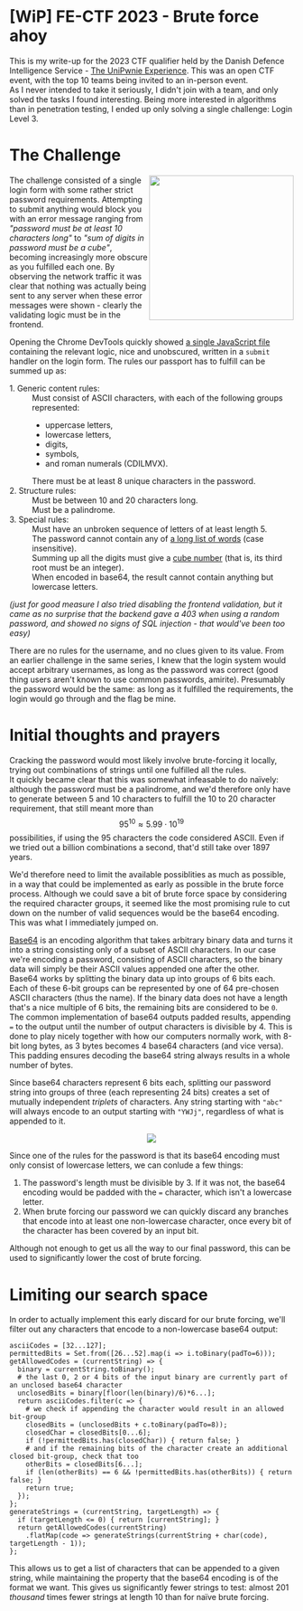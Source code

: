 # [WiP] FE-CTF 2023 - Brute force ahoy

This is my write-up for the 2023 CTF qualifier held by the Danish Defence Intelligence Service - [The UniPwnie Experience](https://fe-ctf.dk/). This was an open CTF event, with the top 10 teams being invited to an in-person event.  
As I never intended to take it seriously, I didn't join with a team, and only solved the tasks I found interesting. Being more interested in algorithms than in penetration testing, I ended up only solving a single challenge: Login Level 3.

# The Challenge

<img src="https://github.com/birjj/blog/assets/4542461/1da56a46-60ac-44d8-8952-19af3f777674" height="256" align="right" />

The challenge consisted of a single login form with some rather strict password requirements. Attempting to submit anything would block you with an error message ranging from _"password must be at least 10 characters long"_ to _"sum of digits in password must be a cube"_, becoming increasingly more obscure as you fulfilled each one. By observing the network traffic it was clear that nothing was actually being sent to any server when these error messages were shown - clearly the validating logic must be in the frontend. 

Opening the Chrome DevTools quickly showed [a single JavaScript file](https://gist.github.com/birjj/15a1eb5fdafa112046804146042f18e9) containing the relevant logic, nice and unobscured, written in a `submit` handler on the login form. The rules our passport has to fulfill can be summed up as:

<dl>
<dt>1. Generic content rules:</dt>
<dd>Must consist of ASCII characters, with each of the following groups represented:<ul><li>uppercase letters,</li><li>lowercase letters,</li><li>digits,</li><li>symbols,</li><li>and roman numerals (CDILMVX).</li></ul>There must be at least 8 unique characters in the password.</dd>
<dt>2. Structure rules:</dt>
<dd>Must be between 10 and 20 characters long.<br/>Must be a palindrome.</dd>
<dt>3. Special rules:</dt>
<dd>Must have an unbroken sequence of letters of at least length 5.<br/>
  The password cannot contain any of <a href="https://gist.github.com/birjj/15a1eb5fdafa112046804146042f18e9#file-words-json">a long list of words</a> (case insensitive).<br/>
  Summing up all the digits must give a <a href="https://en.wikipedia.org/wiki/Cube_(algebra)">cube number</a> (that is, its third root must be an integer).<br/>
  When encoded in base64, the result cannot contain anything but lowercase letters.</dd>
</dl>

_(just for good measure I also tried disabling the frontend validation, but it came as no surprise that the backend gave a 403 when using a random password, and showed no signs of SQL injection - that would've been too easy)_

There are no rules for the username, and no clues given to its value. From an earlier challenge in the same series, I knew that the login system would accept arbitrary usernames, as long as the password was correct (good thing users aren't known to use common passwords, amirite). Presumably the password would be the same: as long as it fulfilled the requirements, the login would go through and the flag be mine.

# Initial thoughts and prayers

Cracking the password would most likely involve brute-forcing it locally, trying out combinations of strings until one fulfilled all the rules.  
It quickly became clear that this was somewhat infeasable to do naïvely: although the password must be a palindrome, and we'd therefore only have to generate between 5 and 10 characters to fulfill the 10 to 20 character requirement, that still meant more than $$95^{10} \approx 5.99 \cdot 10^{19}$$ possibilities, if using the 95 characters the code considered ASCII. Even if we tried out a billion combinations a second, that'd still take over 1897 years.

We'd therefore need to limit the available possiblities as much as possible, in a way that could be implemented as early as possible in the brute force process. Although we could save a bit of brute force space by considering the required character groups, it seemed like the most promising rule to cut down on the number of valid sequences would be the base64 encoding. This was what I immediately jumped on.

[Base64](https://en.wikipedia.org/wiki/Base64) is an encoding algorithm that takes arbitrary binary data and turns it into a string consisting only of a subset of ASCII characters. In our case we're encoding a password, consisting of ASCII characters, so the binary data will simply be their ASCII values appended one after the other.  
Base64 works by splitting the binary data up into groups of 6 bits each. Each of these 6-bit groups can be represented by one of 64 pre-chosen ASCII characters (thus the name). If the binary data does not have a length that's a nice multiple of 6 bits, the remaining bits are considered to be `0`. The common implementation of base64 outputs padded results, appending `=` to the output until the number of output characters is divisible by 4. This is done to play nicely together with how our computers normally work, with 8-bit long bytes, as 3 bytes becomes 4 base64 characters (and vice versa). This padding ensures decoding the base64 string always results in a whole number of bytes.

Since base64 characters represent 6 bits each, splitting our password string into groups of three (each representing 24 bits) creates a set of mutually independent _triplets_ of characters. Any string starting with `"abc"` will always encode to an output starting with `"YWJj"`, regardless of what is appended to it.

<p align="center"><img src="https://github.com/birjj/blog/assets/4542461/976dba10-242e-426a-9a45-b7c0fb70e3cf" /></p>

Since one of the rules for the password is that its base64 encoding must only consist of lowercase letters, we can conlude a few things:

1. The password's length must be divisible by 3. If it was not, the base64 encoding would be padded with the `=` character, which isn't a lowercase letter.
2. When brute forcing our password we can quickly discard any branches that encode into at least one non-lowercase character, once every bit of the character has been covered by an input bit.

Although not enough to get us all the way to our final password, this can be used to significantly lower the cost of brute forcing.

# Limiting our search space

In order to actually implement this early discard for our brute forcing, we'll filter out any characters that encode to a non-lowercase base64 output:

```pseudo
asciiCodes = [32...127];
permittedBits = Set.from([26...52].map(i => i.toBinary(padTo=6)));
getAllowedCodes = (currentString) => {
  binary = currentString.toBinary();
  # the last 0, 2 or 4 bits of the input binary are currently part of an unclosed base64 character
  unclosedBits = binary[floor(len(binary)/6)*6...];
  return asciiCodes.filter(c => {
    # we check if appending the character would result in an allowed bit-group
    closedBits = (unclosedBits + c.toBinary(padTo=8));
    closedChar = closedBits[0...6];
    if (!permittedBits.has(closedChar)) { return false; }
    # and if the remaining bits of the character create an additional closed bit-group, check that too
    otherBits = closedBits[6...];
    if (len(otherBits) == 6 && !permittedBits.has(otherBits)) { return false; }
    return true;
  });
};
generateStrings = (currentString, targetLength) => {
  if (targetLength <= 0) { return [currentString]; }
  return getAllowedCodes(currentString)
    .flatMap(code => generateStrings(currentString + char(code), targetLength - 1));
};
```

This allows us to get a list of characters that can be appended to a given string, while maintaining the property that the base64 encoding is of the format we want. This gives us significantly fewer strings to test: almost 201 _thousand_ times fewer strings at length 10 than for naïve brute forcing.
